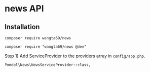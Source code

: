 # news API

## Installation
```
composer require wangta69/news

composer require "wangta69/news @dev"

```

Step 1) Add ServiceProvider to the providers array in `config/app.php`.
```
Pondol\News\NewsServiceProvider::class,
```